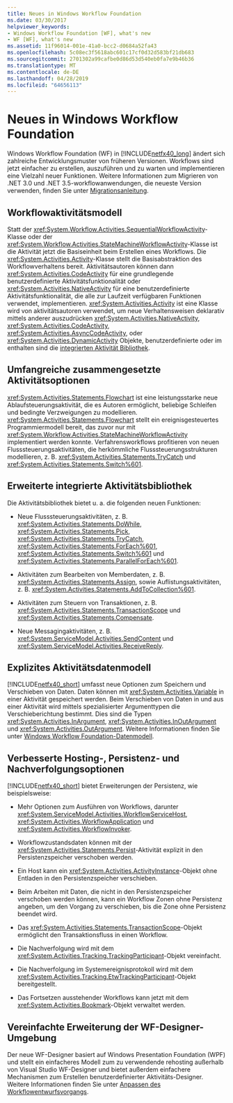 ```yaml
---
title: Neues in Windows Workflow Foundation
ms.date: 03/30/2017
helpviewer_keywords:
- Windows Workflow Foundation [WF], what's new
- WF [WF], what's new
ms.assetid: 11f96014-001e-41a0-bcc2-d0684a52fa43
ms.openlocfilehash: 5c08ec3f5618abc601c17cf0d32d583bf21db683
ms.sourcegitcommit: 2701302a99cafbe0d86d53d540eb0fa7e9b46b36
ms.translationtype: MT
ms.contentlocale: de-DE
ms.lasthandoff: 04/28/2019
ms.locfileid: "64656113"
---
```

# <a name="whats-new-in-windows-workflow-foundation"></a>Neues in Windows Workflow Foundation
Windows Workflow Foundation (WF) in [!INCLUDE[netfx40_long](../../../includes/netfx40-long-md.md)] ändert sich zahlreiche Entwicklungsmuster von früheren Versionen. Workflows sind jetzt einfacher zu erstellen, auszuführen und zu warten und implementieren eine Vielzahl neuer Funktionen. Weitere Informationen zum Migrieren von .NET 3.0 und .NET 3.5-workflowanwendungen, die neueste Version verwenden, finden Sie unter [Migrationsanleitung](migration-guidance.md).  
  
## <a name="workflow-activity-model"></a>Workflowaktivitätsmodell  
 Statt der <xref:System.Workflow.Activities.SequentialWorkflowActivity>-Klasse oder der <xref:System.Workflow.Activities.StateMachineWorkflowActivity>-Klasse ist die Aktivität jetzt die Basiseinheit beim Erstellen eines Workflows. Die <xref:System.Activities.Activity>-Klasse stellt die Basisabstraktion des Workflowverhaltens bereit. Aktivitätsautoren können dann <xref:System.Activities.CodeActivity> für eine grundlegende benutzerdefinierte Aktivitätsfunktionalität oder <xref:System.Activities.NativeActivity> für eine benutzerdefinierte Aktivitätsfunktionalität, die alle zur Laufzeit verfügbaren Funktionen verwendet, implementieren. <xref:System.Activities.Activity> ist eine Klasse wird von aktivitätsautoren verwendet, um neue Verhaltensweisen deklarativ mittels anderer auszudrücken <xref:System.Activities.NativeActivity>, <xref:System.Activities.CodeActivity>, <xref:System.Activities.AsyncCodeActivity>, oder <xref:System.Activities.DynamicActivity> Objekte, benutzerdefinierte oder im enthalten sind die [integrierten Aktivität Bibliothek](net-framework-4-5-built-in-activity-library.md).  
  
## <a name="rich-composite-activity-options"></a>Umfangreiche zusammengesetzte Aktivitätsoptionen  
 <xref:System.Activities.Statements.Flowchart> ist eine leistungsstarke neue Ablaufsteuerungsaktivität, die es Autoren ermöglicht, beliebige Schleifen und bedingte Verzweigungen zu modellieren. <xref:System.Activities.Statements.Flowchart> stellt ein ereignisgesteuertes Programmiermodell bereit, das zuvor nur mit <xref:System.Workflow.Activities.StateMachineWorkflowActivity> implementiert werden konnte. Verfahrensworkflows profitieren von neuen Flusssteuerungsaktivitäten, die herkömmliche Flusssteuerungsstrukturen modellieren, z. B. <xref:System.Activities.Statements.TryCatch> und <xref:System.Activities.Statements.Switch%601>.  
  
## <a name="expanded-built-in-activity-library"></a>Erweiterte integrierte Aktivitätsbibliothek  
 Die Aktivitätsbibliothek bietet u. a. die folgenden neuen Funktionen:  
  
- Neue Flusssteuerungsaktivitäten, z. B. <xref:System.Activities.Statements.DoWhile>, <xref:System.Activities.Statements.Pick>, <xref:System.Activities.Statements.TryCatch>, <xref:System.Activities.Statements.ForEach%601>, <xref:System.Activities.Statements.Switch%601> und <xref:System.Activities.Statements.ParallelForEach%601>.  
  
- Aktivitäten zum Bearbeiten von Memberdaten, z. B. <xref:System.Activities.Statements.Assign>, sowie Auflistungsaktivitäten, z. B. <xref:System.Activities.Statements.AddToCollection%601>.  
  
- Aktivitäten zum Steuern von Transaktionen, z. B. <xref:System.Activities.Statements.TransactionScope> und <xref:System.Activities.Statements.Compensate>.  
  
- Neue Messagingaktivitäten, z. B. <xref:System.ServiceModel.Activities.SendContent> und <xref:System.ServiceModel.Activities.ReceiveReply>.  
  
## <a name="explicit-activity-data-model"></a>Explizites Aktivitätsdatenmodell  
 [!INCLUDE[netfx40_short](../../../includes/netfx40-short-md.md)] umfasst neue Optionen zum Speichern und Verschieben von Daten. Daten können mit <xref:System.Activities.Variable> in einer Aktivität gespeichert werden. Beim Verschieben von Daten in und aus einer Aktivität wird mittels spezialisierter Argumenttypen die Verschieberichtung bestimmt. Dies sind die Typen <xref:System.Activities.InArgument>, <xref:System.Activities.InOutArgument> und <xref:System.Activities.OutArgument>. Weitere Informationen finden Sie unter [Windows Workflow Foundation-Datenmodell](data-model.md).  
  
## <a name="enhanced-hosting-persistence-and-tracking-options"></a>Verbesserte Hosting-, Persistenz- und Nachverfolgungsoptionen  
 [!INCLUDE[netfx40_short](../../../includes/netfx40-short-md.md)] bietet Erweiterungen der Persistenz, wie beispielsweise:  
  
- Mehr Optionen zum Ausführen von Workflows, darunter <xref:System.ServiceModel.Activities.WorkflowServiceHost>, <xref:System.Activities.WorkflowApplication> und <xref:System.Activities.WorkflowInvoker>.  
  
- Workflowzustandsdaten können mit der <xref:System.Activities.Statements.Persist>-Aktivität explizit in den Persistenzspeicher verschoben werden.  
  
- Ein Host kann ein <xref:System.Activities.ActivityInstance>-Objekt ohne Entladen in den Persistenzspeicher verschieben.  
  
- Beim Arbeiten mit Daten, die nicht in den Persistenzspeicher verschoben werden können, kann ein Workflow Zonen ohne Persistenz angeben, um den Vorgang zu verschieben, bis die Zone ohne Persistenz beendet wird.  
  
- Das <xref:System.Activities.Statements.TransactionScope>-Objekt ermöglicht den Transaktionsfluss in einen Workflow.  
  
- Die Nachverfolgung wird mit dem <xref:System.Activities.Tracking.TrackingParticipant>-Objekt vereinfacht.  
  
- Die Nachverfolgung im Systemereignisprotokoll wird mit dem <xref:System.Activities.Tracking.EtwTrackingParticipant>-Objekt bereitgestellt.  
  
- Das Fortsetzen ausstehender Workflows kann jetzt mit dem <xref:System.Activities.Bookmark>-Objekt verwaltet werden.  
  
## <a name="easier-ability-to-extend-wf-designer-experience"></a>Vereinfachte Erweiterung der WF-Designer-Umgebung  
 Der neue WF-Designer basiert auf Windows Presentation Foundation (WPF) und stellt ein einfacheres Modell zum zu verwendende rehosting außerhalb von Visual Studio WF-Designer und bietet außerdem einfachere Mechanismen zum Erstellen benutzerdefinierter Aktivitäts-Designer. Weitere Informationen finden Sie unter [Anpassen des Workflowentwurfsvorgangs](customizing-the-workflow-design-experience.md).
